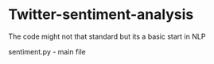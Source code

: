 # Twitter-sentiment-analysis
The code might not that standard but its a basic start in NLP

sentiment.py - main file 
               
